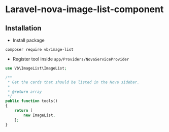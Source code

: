 # Laravel-nova-image-list-component

## Installation

- Install package

``composer require vb/image-list``

- Register tool inside `app/Providers/NovaServiceProvider`

```php
use Vb\ImageList\ImageList;

/**
 * Get the cards that should be listed in the Nova sidebar.
 *
 * @return array
 */
public function tools()
{
    return [
        new ImageList,
    ];
}
```
